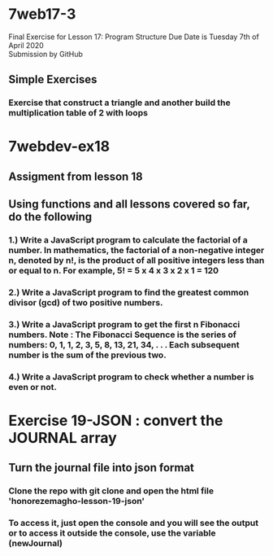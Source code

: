# 7web17-3
Final Exercise for Lesson 17: Program Structure 
Due Date is Tuesday 7th of April 2020  
Submission by GitHub

## Simple Exercises

### Exercise that construct a triangle and another build the multiplication table of 2  with loops


# 7webdev-ex18

## Assigment from lesson 18

## Using functions and all lessons covered so far, do the following

### 1.) Write a JavaScript program to calculate the factorial of a number. In mathematics, the factorial of a non-negative integer n, denoted by n!, is the product of all positive integers less than or equal to n. For example, 5! = 5 x 4 x 3 x 2 x 1 = 120

### 2.) Write a JavaScript program to find the greatest common divisor (gcd) of two positive numbers.

### 3.) Write a JavaScript program to get the first n Fibonacci numbers. Note : The Fibonacci Sequence is the series of numbers: 0, 1, 1, 2, 3, 5, 8, 13, 21, 34, . . . Each subsequent number is the sum of the previous two.

### 4.) Write a JavaScript program to check whether a number is even or not.


# Exercise 19-JSON : convert the JOURNAL array

## Turn the journal file into json format

### Clone the repo with git clone  and open the html file 'honorezemagho-lesson-19-json'

### To access it, just open the console and you will see the output or to access it outside the console, use the variable (newJournal)
